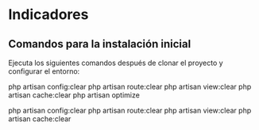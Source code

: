 # Indicadores

## Comandos para la instalación inicial

Ejecuta los siguientes comandos después de clonar el proyecto y configurar el entorno:


php artisan config:clear
php artisan route:clear
php artisan view:clear
php artisan cache:clear
php artisan optimize

php artisan config:clear
php artisan route:clear
php artisan view:clear
php artisan cache:clear
